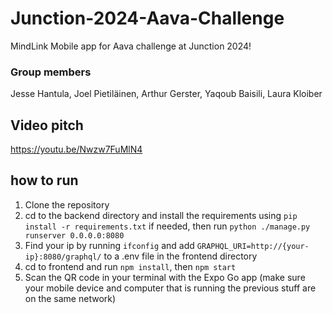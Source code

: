 # Junction-2024-Aava-Challenge
MindLink Mobile app for Aava challenge at Junction 2024!

### Group members
Jesse Hantula, Joel Pietiläinen, Arthur Gerster, Yaqoub Baisili, Laura Kloiber

## Video pitch
https://youtu.be/Nwzw7FuMlN4

## how to run
1. Clone the repository
2. cd to the backend directory and install the requirements using `pip install -r requirements.txt` if needed, then run `python ./manage.py runserver 0.0.0.0:8080`
3. Find your ip by running `ifconfig` and add `GRAPHQL_URI=http://{your-ip}:8080/graphql/` to a .env file in the frontend directory
4. cd to frontend and run `npm install`, then `npm start`
5. Scan the QR code in your terminal with the Expo Go app (make sure your mobile device and computer that is running the previous stuff are on the same network)
